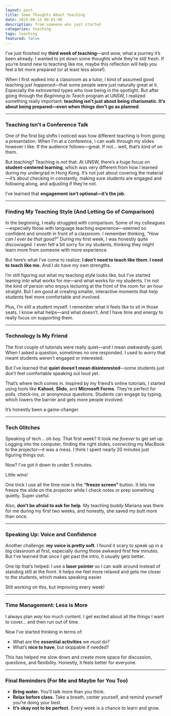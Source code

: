 ```yaml
---
layout: post
title: Some Thoughts About Teaching
date: 2025-06-15 00:01:00
description: from someone who just started
categories: teaching
tags: teaching
featured: false
---
```



I’ve just finished my **third week of teaching**—and wow, what a journey it’s been already. I wanted to jot down some thoughts while they’re still fresh. If you’re brand new to teaching like me, maybe this reflection will help you feel a bit more prepared (or at least less alone!).

When I first walked into a classroom as a tutor, I kind of assumed good teaching just *happened*—that some people were just naturally great at it. Especially the extroverted types who love being in the spotlight. But after going through the *Beginning to Teach* program at UNSW, I realized something really important: **teaching isn’t just about being charismatic. It’s about being prepared—even when things don’t go as planned**.

---

### **Teaching Isn’t a Conference Talk**

One of the first big shifts I noticed was how different teaching is from giving a presentation. When I’m at a conference, I can walk through my slides however I like. If the audience follows—great. If not… well, that’s kind of on them.

But teaching? Teaching is *not* that. At UNSW, there’s a huge focus on **student-centered learning**, which was very different from how I learned during my undergrad in Hong Kong. It’s not just about covering the material—it’s about checking in constantly, making sure students are engaged and following along, and adjusting if they’re not.

I’ve learned that **engagement isn’t optional—it’s the job**.

---

### **Finding My Teaching Style (And Letting Go of Comparison)**

In the beginning, I really struggled with comparison. Some of my colleagues—especially those with language teaching experience—seemed so confident and smooth in front of a classroom. I remember thinking, *“How can I ever be that good?”* During my first week, I was honestly quite discouraged. I even felt a bit sorry for my students, thinking they might learn more from someone with more experience.

But here’s what I’ve come to realize: **I don’t need to teach like them. I need to teach like me.** And I *do* have my own strengths.

I’m still figuring out what my teaching style looks like, but I’ve started leaning into what works for me—and what works for my students. I’m not the kind of person who enjoys lecturing at the front of the room for an hour straight. But I *am* good at creating smaller, interactive moments that help students feel more comfortable and involved.

Plus, I’m still a student myself. I remember what it feels like to sit in those seats. I know what helps—and what doesn’t. And I have time and energy to really focus on supporting them.

---

### **Technology Is My Friend**

The first couple of tutorials were really quiet—and I mean *awkwardly* quiet. When I asked a question, sometimes no one responded. I used to worry that meant students weren’t engaged or interested.

 But I’ve learned that **quiet doesn’t mean disinterested**—some students just don’t feel comfortable speaking out loud yet.

That’s where tech comes in. Inspired by my friend’s online tutorials, I started using tools like **Kahoot**, **Slido**, and **Microsoft Forms**. They’re perfect for polls, check-ins, or anonymous questions. Students can engage by typing, which lowers the barrier and gets more people involved.

It’s honestly been a game-changer.

---

### **Tech Glitches**

Speaking of tech… oh boy. That first week? It took me *forever* to get set up. Logging into the computer, finding the right slides, connecting my MacBook to the projector—it was a mess. I think I spent nearly 20 minutes just figuring things out. 

Now? I’ve got it down to under 5 minutes.

Little wins!

One trick I use all the time now is the **“freeze screen”** button. It lets me freeze the slide on the projector while I check notes or prep something quietly. Super useful.

Also, **don’t be afraid to ask for help**. My teaching buddy Mariana was there for me during my first two weeks, and honestly, she saved my butt more than once.

---

### **Speaking Up: Voice and Confidence**

Another challenge: **my voice is pretty soft**. I found it scary to speak up in a big classroom at first, especially during those awkward first few minutes. But I’ve learned that once I get past the intro, it usually gets better.

One tip that’s helped: I use a **laser pointer** so I can walk around instead of standing still at the front. It helps me feel more relaxed and gets me closer to the students, which makes speaking easier.

Still working on this, but improving every week!

---

### **Time Management: Less is More**

I always plan *way* too much content. I get excited about all the things I want to cover… and then run out of time.

Now I’ve started thinking in terms of:

- What are the **essential activities** we *must* do?
- What’s **nice to have**, but skippable if needed?

This has helped me slow down and create more space for discussion, questions, and flexibility. Honestly, it feels better for everyone.

---

### **Final Reminders (For Me and Maybe for You Too)**

- **Bring water.** You’ll talk more than you think.
- **Relax before class.** Take a breath, center yourself, and remind yourself you’re doing your best.
- **It’s okay not to be perfect.** Every week is a chance to learn and grow.